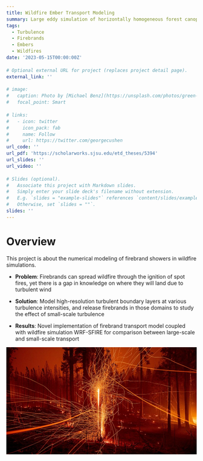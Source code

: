 ```yaml
---
title: Wildfire Ember Transport Modeling
summary: Large eddy simulation of horizontally homogeneous forest canopy for validation of PALM.
tags:
  - Turbulence
  - Firebrands
  - Embers
  - Wildfires
date: '2023-05-15T00:00:00Z'

# Optional external URL for project (replaces project detail page).
external_link: ''

# image:
#   caption: Photo by [Michael Benz](https://unsplash.com/photos/green-plants-with-white-background--IZ2sgQKIhM) on Unsplash
#   focal_point: Smart

# links:
#   - icon: twitter
#     icon_pack: fab
#     name: Follow
#     url: https://twitter.com/georgecushen
url_code: ''
url_pdf: 'https://scholarworks.sjsu.edu/etd_theses/5394'
url_slides: ''
url_video: ''

# Slides (optional).
#   Associate this project with Markdown slides.
#   Simply enter your slide deck's filename without extension.
#   E.g. `slides = "example-slides"` references `content/slides/example-slides.md`.
#   Otherwise, set `slides = ""`.
slides: ''
---
```


# Overview
This project is about the numerical modeling of firebrand showers in wildfire simulations.

- **Problem**: Firebrands can spread wildfire through the ignition of spot fires, yet there is a gap in knowledge on where they will land due to turbulent wind 

- **Solution**: Model high-resolution turbulent boundary layers at various turbulence intensities, and release firebrands in those domains to study the effect of small-scale turbulence 

- **Results**: Novel implementation of firebrand transport model coupled with wildfire simulation WRF-SFIRE for comparison between large-scale and small-scale transport

![Alt text](image.png)